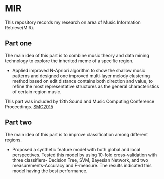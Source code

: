 # MIR

This repository records my research on area of Music Information Retrieve(MIR).
## Part one
The main idea of this part is to combine music theory and data mining technology to explore the inherited meme of a specific region. 

+ Applied improved N-Apriori algorithm to show the shallow music patterns and designed one improved multi-layer melody clustering method based on edit distance contains both direction and value, to refine the most representative structures as the general characteristics of certain region music.

This part was included by 12th Sound and Music Computing Conference Proceedings. [SMC2015](http://www.maynoothuniversity.ie/smc15/files/FinalProceedings.pdf) 
 


## Part two
 The main idea of this part is to improve classification among different regions.

+ Proposed a synthetic feature model with both global and local perspectives. Tested this model by using 10-fold cross-validation with three classifiers- Decision Tree, SVM, Bayesian Network, and two measurements-Accuracy and F-measure. The results indicated this model having the best performance.
